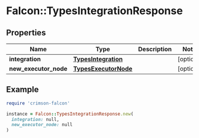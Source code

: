 # Falcon::TypesIntegrationResponse

## Properties

| Name | Type | Description | Notes |
| ---- | ---- | ----------- | ----- |
| **integration** | [**TypesIntegration**](TypesIntegration.md) |  | [optional] |
| **new_executor_node** | [**TypesExecutorNode**](TypesExecutorNode.md) |  | [optional] |

## Example

```ruby
require 'crimson-falcon'

instance = Falcon::TypesIntegrationResponse.new(
  integration: null,
  new_executor_node: null
)
```

